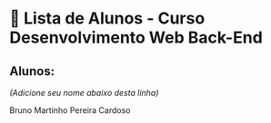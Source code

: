 # 📜 Lista de Alunos - Curso Desenvolvimento Web Back-End

## Alunos:
*(Adicione seu nome abaixo desta linha)*

Bruno Martinho Pereira Cardoso
